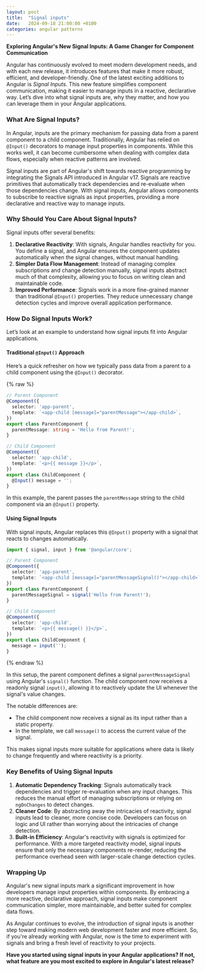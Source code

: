 ```yaml
---
layout: post
title:  "Signal inputs"
date:   2024-09-18 21:00:00 +0100
categories: angular patterns
---
```


**Exploring Angular's New Signal Inputs: A Game Changer for Component Communication**

Angular has continuously evolved to meet modern development needs, and with each new release, it introduces features that make it more robust, efficient, and developer-friendly. One of the latest exciting additions to Angular is *Signal Inputs*. This new feature simplifies component communication, making it easier to manage inputs in a reactive, declarative way. Let’s dive into what signal inputs are, why they matter, and how you can leverage them in your Angular applications.

### What Are Signal Inputs?

In Angular, inputs are the primary mechanism for passing data from a parent component to a child component. Traditionally, Angular has relied on `@Input()` decorators to manage input properties in components. While this works well, it can become cumbersome when dealing with complex data flows, especially when reactive patterns are involved.

Signal inputs are part of Angular's shift towards reactive programming by integrating the Signals API introduced in Angular v17. Signals are reactive primitives that automatically track dependencies and re-evaluate when those dependencies change. With signal inputs, Angular allows components to subscribe to reactive signals as input properties, providing a more declarative and reactive way to manage inputs.

### Why Should You Care About Signal Inputs?

Signal inputs offer several benefits:
1. **Declarative Reactivity**: With signals, Angular handles reactivity for you. You define a signal, and Angular ensures the component updates automatically when the signal changes, without manual handling.
2. **Simpler Data Flow Management**: Instead of managing complex subscriptions and change detection manually, signal inputs abstract much of that complexity, allowing you to focus on writing clean and maintainable code.
3. **Improved Performance**: Signals work in a more fine-grained manner than traditional `@Input()` properties. They reduce unnecessary change detection cycles and improve overall application performance.

### How Do Signal Inputs Work?

Let’s look at an example to understand how signal inputs fit into Angular applications.

#### Traditional `@Input()` Approach

Here’s a quick refresher on how we typically pass data from a parent to a child component using the `@Input()` decorator.

{% raw %}

```typescript
// Parent Component
@Component({
  selector: 'app-parent',
  template: `<app-child [message]="parentMessage"></app-child>`,
})
export class ParentComponent {
  parentMessage: string = 'Hello from Parent!';
}

// Child Component
@Component({
  selector: 'app-child',
  template: `<p>{{ message }}</p>`,
})
export class ChildComponent {
  @Input() message = '';
}
```

In this example, the parent passes the `parentMessage` string to the child component via an `@Input()` property.

#### Using Signal Inputs

With signal inputs, Angular replaces this `@Input()` property with a signal that reacts to changes automatically.

```typescript
import { signal, input } from '@angular/core';

// Parent Component
@Component({
  selector: 'app-parent',
  template: `<app-child [message]="parentMessageSignal()"></app-child>`,
})
export class ParentComponent {
  parentMessageSignal = signal('Hello from Parent!');
}

// Child Component
@Component({
  selector: 'app-child',
  template: `<p>{{ message() }}</p>`,
})
export class ChildComponent {
  message = input('');
}
```
{% endraw %}

In this setup, the parent component defines a signal `parentMessageSignal` using Angular's `signal()` function. The child component now receives a readonly signal `input()`, allowing it to reactively update the UI whenever the signal's value changes.

The notable differences are:
- The child component now receives a signal as its input rather than a static property.
- In the template, we call `message()` to access the current value of the signal.

This makes signal inputs more suitable for applications where data is likely to change frequently and where reactivity is a priority.

### Key Benefits of Using Signal Inputs

1. **Automatic Dependency Tracking**: Signals automatically track dependencies and trigger re-evaluation when any input changes. This reduces the manual effort of managing subscriptions or relying on `ngOnChanges` to detect changes.
2. **Cleaner Code**: By abstracting away the intricacies of reactivity, signal inputs lead to cleaner, more concise code. Developers can focus on logic and UI rather than worrying about the intricacies of change detection.
3. **Built-in Efficiency**: Angular's reactivity with signals is optimized for performance. With a more targeted reactivity model, signal inputs ensure that only the necessary components re-render, reducing the performance overhead seen with larger-scale change detection cycles.

### Wrapping Up

Angular's new signal inputs mark a significant improvement in how developers manage input properties within components. By embracing a more reactive, declarative approach, signal inputs make component communication simpler, more maintainable, and better suited for complex data flows.

As Angular continues to evolve, the introduction of signal inputs is another step toward making modern web development faster and more efficient. So, if you're already working with Angular, now is the time to experiment with signals and bring a fresh level of reactivity to your projects.

**Have you started using signal inputs in your Angular applications? If not, what feature are you most excited to explore in Angular's latest release?**